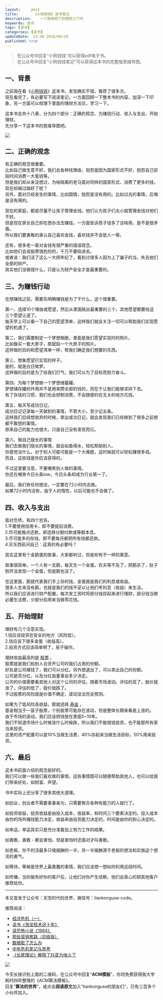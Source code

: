 ```yaml
---   
layout:     post  
title:       《小狗钱钱》读书笔记   
description:    一个简单明了的理财入门书 
keywords: 读书 
tags: [读书]  
categories: [读书]  
updateDate:  23:40 2018/09/24  
published: true   
---  
```


> 在公众号中回复“小狗钱钱”可以获得pdf电子书。  
>在公众号中回复“小狗钱钱笔记”可以获得这本书的完整版思维导图。    

## 一、背景

之前我在看《[小狗钱钱](https://mp.weixin.qq.com/s/t77MplVYm_ZnV8LYZ6SQuw)》这本书，发现确实不错，推荐了很多次。  
现在看完了，有必要写下阅读笔记，一方面回顾一下整本书的内容，加深一下印象，另一方面可以梳理下里面的理财方法论，学习一下。  


这本书总共十八章，分为四个部分：正确的观念、为赚钱行动、收入与支出、开始理财。  
先分享一下这本书的思维导图吧。  


![](https://res2018.tiankonguse.com/images/2018/09/dou-money-all-bran-02.png)  


## 二、正确的观念

有正确的观念很重要。  
比如自己做生意不好，我们会各种找理由，抱怨是因为国家形式不好，抱怨自己前段时间消费一大笔钱等。  
但是我们却从来没想过，为啥隔离的老马面对同样的国家形式、消费了更多的钱，现在却越过越好了呢？  
另外，面对已经发生的事情，比如国情，抱怨是没有用的。比如过去的事情，后悔是没有用的。  


现在的家庭，都是尽量不让孩子管理金钱。他们认为孩子们太小就管理金钱对他们不好。  
但是现在家长自己却在想办法去赚钱，一方面告诉孩子钱多了没啥用，是不是很矛盾。  
所以我们要勇敢的承认自己喜欢金钱，喜欢钱并不会低人一等。  


还有，很多老一辈对金钱有很严重的错误观念。  
比如他们会说股票很危险的，千万不要陷进去。  
或者说：我们活了这么一大把年纪了，看到过很多人因为上了骗子的当，失去他们全部的财产。   
其实他们没做错什么，只是认为财产安全才是最重要的。  


## 三、为赚钱行动

在想赚钱之前，需要先明确赚钱是为了干什么，这个很重要。  


第一、选择10个理由或愿望，然后从里面挑出最重要的三个，其他愿望都要给这三个愿望让道了。  
每天早上可以看一下自己的愿望清单，这样我们就会关注一切可以帮助我们实现愿望的机遇了。  


第二，我们需要制定一个梦想相册，里面是我们愿望实现时的照片。  
比如像买一套大房子，那就贴一个大房子的照片。  
这样做的目的和愿望清单一样，帮我们确定我们想要的东西。  


第三、想象愿望已实现的样子。  
是的，就是白日做梦。  
这样做的目的是为了给我们打气，我们可以为了目标而努力奋斗。  


第四、为每个梦想做一个梦想储蓄罐。  
梦想储存罐的作用并不是用来攒全部的钱的，而在于让我们能够坚持下去。  
有了存钱的习惯，我们也会控制消费，不会随便的在无关的地方花钱。  


第五、每天写成功日记。  
成功日记记录每一天做到的事情，不管大小，至少记五条。  
这样我们后续想放弃的时候，拿出成功日记，就会发现我们已经做到了很多之前想都不敢想的事情。  
原来自己的能力也很大，只是自己没有发现而已。  


第六、做自己擅长的事情  
我们去做我们擅长的事情，就会如鱼得水，轻松帮助别人。  
你感觉没什么，对于别人可能可能是一个大难题，这时候就可以轻松赚很多钱。  
而且，这些钱是你应该获得的。  


不过这里要注意，不要嘲笑别人做的事情。  
你还在嘲笑今日头条low，今日头条却成为行业第一了。  


最后，我们有任何想法，一定要在72小时内去做。  
如果72小时内没有，由于人的惰性，以后可能也不会做了。  


## 四、收入与支出

面对负债，有四个忠告。  
1.不要使用信用卡，即不要提前消费。  
2.尽可能晚点还款，即选择分期付款或等额本息。  
3.尽可能多的存钱，即不要每月都把所有钱都还款。  
4.买东西前问自己：这真的有必要吗？  


其实这里有个金鹅蛋的故事，大家都听过，但是却有不一样的寓意。  

故事很简单。一个人有一支鹅，每天生一个金蛋。农夫等不及了，把鹅杀了，肚子刨开没发现一个金蛋，但是鹅也没了。  


在这里面，鹅就代表我们手上存的钱，金蛋就是我们的利息或收益。  
很多人生来没有鹅，也就是我们的钱不足以让他们考利息（收益）来生活。  
所以我们应该进行财产配置，每次发工资时将部分钱存起来进行理财，部分钱当做必要生活费，少部分前用来当做零花钱。  


## 五、开始理财

理财有几个注意实现。  
1.钱应该投资在安全的地方（风险低）。  
2.钱应该下很多金蛋（收益高）。  
2.投资方式应该简单明了，易于操作。  


理财收益最高的是 [股票](https://mp.weixin.qq.com/s/CLE5wOSFrM1n_sbHqp325A) 。  
股票就是我们和别人合资开公司时我们占用的份额。  
好处是公司赚钱了，我们可以分红。另外想退出了，可以卖出自己的份额。  
公司是否分红，以及分红由董事会多少决定。  
公司的价值需要看其他人对这个公司的评估，随着市场波动。评估的高了，股价就涨了，评估的低了，股价就跌了。  
不过股票的风险就是价值不确定，波动没法完全预测。  


如果为了低风险高收益，那就选择 [基金](https://mp.weixin.qq.com/s/CLE5wOSFrM1n_sbHqp325A) 。  
基金相当于一篮子股票，个别股票可能存在波动，但是整体长期来看是上涨的。  
由于市场的波动，我们应该把钱放在里面5~10年。  
我们不知道市场什么时候涨什么时候跌，所以我们不能借钱投资，也不能那所有家当来投资。  
这里的资产配置可以是10%当做生活费，40%存起来当做生活目标，50%用来投资。  


## 六、最后  

这本书前面介绍的观念挺好的。  
我们可以做一些我们喜欢做的事情，这些事情既可以随便帮助其他人，也可以给我们带来好处，如财富、声望。  


书中实际上还分享了很多其他大道理。  


如创业，创业者不需要事事亲为，只需要聚合各种有能力的人就行了。  


如投资收益，投资收益是由投入成本，收益率，和时间三个要素决定的。投入成本由你的场外赚钱能力决定，收益率由投资能力决定的，时间是由你的耐心决定的。    


如幸运，幸运其实只是充分准备加上努力工作的结果。  


如勇敢，勇敢 - 都会害怕，但是害怕时还面对才叫勇敢。  


如老板，你干的活最多只值报酬的一半，另一半报酬源于老板的想法和实施这个想法的勇气。  


如等待，等候是世界上最愚蠢的事情，我们应该想一想如何利用这段时间。  


如传播，当你服务好你的客户后，让他们对你产生信赖，他们会真心的把其他客户推荐给你。  




---


本文首发于公众号：天空的代码世界，微信号：tiankonguse-code。  


推荐阅读：  


* [经济危机（一）](https://mp.weixin.qq.com/s/hxO7oR8cLljSClYS-yE6pw)   
* [读书《淘宝技术这十年》](https://mp.weixin.qq.com/s/IeOQGh22U_1TPrf6sYYTkQ)  
* [读恐怖小说《1984》](https://mp.weixin.qq.com/s/q7HL5o_R5cqJc0b9Ll7EMw)    
* [那些营销套路（初级版）](https://mp.weixin.qq.com/s/xdvqZo9ll6kaL66Cdx)   
* [数据脏了怎么办](https://mp.weixin.qq.com/s/Blw4yxmIsE51dzzbNcfFbg)    
* [中年危机笔记与思考](https://mp.weixin.qq.com/s/dFzDtZS0JN6hhpc1DF-e_g)     
* [《长尾理论》解释了抖音为啥火了](https://mp.weixin.qq.com/s/sFWtMYj_WOKdgjolo7T56A)  



![](https://res2018.tiankonguse.com/images/tiankonguse-support.png)   


今天长按识别上面的二维码，在公众号中回复“**ACM模板**”，你将免费获得我大学耗时四年整理的《ACM算法模板》。  
回复“**算法的世界**”，或点击**阅读原文**加入“tiankonguse的朋友们”，已有三百多个小伙伴加入。  




